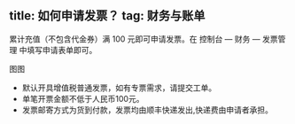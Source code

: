 title: 如何申请发票？
tag: 财务与账单
---
累计充值（不包含代金券）满 100 元即可申请发票。在 控制台 — 财务 — 发票管理 中填写申请表单即可。 



图图




- 默认开具增值税普通发票，如有专票需求，请提交工单。
- 单笔开票金额不低于人民币100元。
- 发票邮寄方式为货到付款，发票均由顺丰快递发出,快递费由申请者承担。
